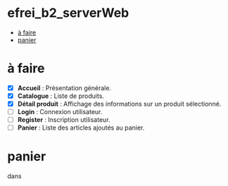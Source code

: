 efrei_b2_serverWeb <!-- omit in toc -->
===

- [à faire](#à-faire)
- [panier](#panier)


# à faire
- [x] **Accueil** : Présentation générale.
- [x] **Catalogue** : Liste de produits.
- [x] **Détail produit** : Affichage des informations sur un produit sélectionné.
- [ ] **Login** : Connexion utilisateur.
- [ ] **Register** : Inscription utilisateur.
- [ ] **Panier** : Liste des articles ajoutés au panier.

# panier 
dans 